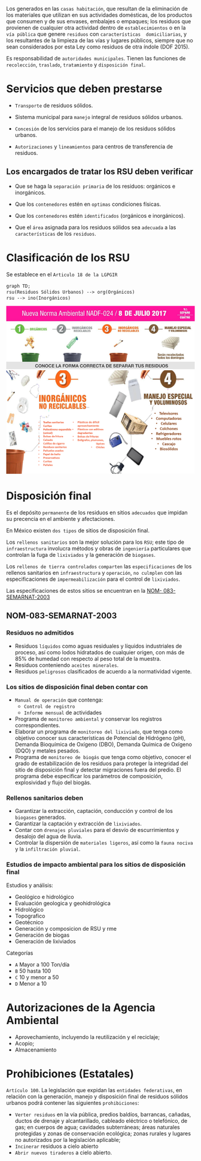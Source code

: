 Los generados en las `casas habitación`, que resultan de la  eliminación de los materiales que utilizan en sus actividades  domésticas, de los productos que consumen y de sus  envases, embalajes o empaques; los residuos que provienen  de cualquier otra actividad dentro de `establecimientos` o en la  `vía pública` que genere `residuos` con `características  domiciliarias`, y los resultantes de la limpieza de las vías y  lugares públicos, siempre que no sean considerados por esta  Ley como residuos de otra índole (DOF 2015).

Es responsabilidad de `autoridades municipales`. Tienen las funciones de `recolección`, `traslado`, `tratamiento` y `disposición final`.

# Servicios que deben prestarse
* `Transporte` de residuos sólidos.

* Sistema municipal para `manejo` integral de residuos sólidos urbanos.

* `Concesión`	de	los	servicios	para	el	manejo	de	los	residuos	sólidos  urbanos.

* `Autorizaciones` y `lineamientos` para centros de transferencia de residuos.

## Los encargados de tratar los RSU deben verificar
* Que se haga la `separación primaria` de los residuos: orgánicos e inorgánicos.

* Que los `contenedores` estén en `optimas` condiciones físicas.

* Que los `contenedores` estén `identificados` (orgánicos e inorgánicos).

* Que el `área` asignada para los residuos sólidos sea `adecuada` a las  `características` de los `residuos`.

# Clasificación de los RSU
Se establece en el `Articulo 18 de la LGPGIR`
```mermaid
graph TD;
rsu(Residuos Sólidos Urbanos) --> org(Orgánicos)
rsu --> ino(Inorgánicos)
```
![89658e2aea62810d4a3c93e92229e864.png](../../../img/54cdfcad08a84d25aaa8886c3fc8d38f.png)
![2ec96821cbec833ad41650fc1e587259.png](../../../img/8da2b54a45be4547b98148e93eb881aa.png)

# Disposición final
Es el depósito `permanente` de los residuos en sitios `adecuados` que impidan su precencia en el ambiente y afectaciones.

En México existen `dos tipos` de sitios de disposición final.

Los `rellenos sanitarios` son la mejor solución para los `RSU`; este tipo de `infraestructura` involucra métodos y obras de `ingeniería` particulares que controlan la fuga de `lixiviados` y la generación de `biogases`.

Los `rellenos de tierra controlados` `comparten` las `especificaciones` de los rellenos sanitarios en `infraestructura` y `operación`, `no culmplen` con las especificaciones de `impermeabilización` para el control de `lixiviados`.

Las especificaciones de estos sitios se encuentran en la [NOM- 083-SEMARNAT-2003](https://biblioteca.semarnat.gob.mx/janium/Documentos/Ciga/agenda/PPD02/nom-083.pdf)

## NOM-083-SEMARNAT-2003
### Residuos no admitidos
* Residuos `líquidos` como aguas residuales y líquidos industriales de proceso, así como lodos hidratados de cualquier origen, con más de 85% de humedad con respecto al peso total de la muestra.
* Residuos conteniendo `aceites minerales`.
* Residuos `peligrosos` clasificados de acuerdo a la normatividad vigente.

### Los sitios de disposición final deben contar con
* `Manual de operación` que contenga:
	* `Control de registro`
	* `Informe mensual` de actividades
* Programa de `monitoreo ambiental` y conservar los registros correspondientes.
* Elaborar un programa de `monitoreo del lixiviado`, que tenga como  objetivo conocer sus características de Potencial de Hidrógeno (pH),  Demanda Bioquímica de Oxígeno (DBO), Demanda Química de Oxígeno  (DQO) y metales pesados.
* Programa de `monitoreo de biogás` que tenga como objetivo, conocer el  grado de estabilización de los residuos para proteger la integridad del sitio  de disposición final y detectar migraciones fuera del predio. El programa  debe especificar los parámetros de composición, explosividad y flujo del  biogás.​

### Rellenos sanitarios deben
*  Garantizar la extracción, captación, conducción y control de los `biogases` generados.
*  Garantizar la captación y extracción de `lixiviados`.
*  Contar con `drenajes pluviales` para el desvío de escurrimientos y desalojo del agua de lluvia.
*  Controlar la dispersión de `materiales ligeros`, así como la `fauna nociva` y la `infiltración pluvial`.

### Estudios de impacto ambiental para los sitios de disposición final
Estudios y análisis:
* Geológico e hidrológico
* Evaluación geologica y geohidrológica
* Hidrológico
* Topografico
* Geotécnico
* Generación y composicion de RSU y rme
* Generación de biogas
* Generación de lixiviados

Categorías
* `A` Mayor a 100 Ton/día
* `B` 50 hasta 100
* `C` 10 y menor a 50
* `D` Menor a 10

# Autorizaciones de la Agencia Ambiental
* Aprovechamiento, incluyendo la reutilización y el reciclaje;
* Acopio;
* Almacenamiento

# Prohibiciones (Estatales)
`Artículo 100`. La legislación que expidan las `entidades federativas`, en relación con la generación, manejo y disposición final de residuos sólidos urbanos podrá contener las siguientes `prohibiciones`:
* `Verter residuos` en la vía pública, predios baldíos, barrancas, cañadas, ductos de drenaje y alcantarillado, cableado eléctrico o telefónico, de gas; en cuerpos de agua; cavidades subterráneas; áreas naturales protegidas y zonas de conservación ecológica; zonas rurales y lugares no autorizados por la legislación aplicable;
* `Incinerar` residuos a cielo abierto
* `Abrir nuevos tiraderos` a cielo abierto.